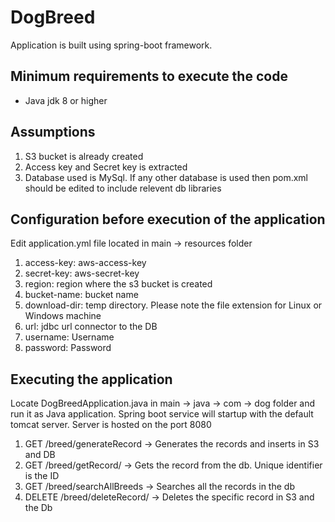 # DogBreed
Application is built using spring-boot framework.

## Minimum requirements to execute the code
- Java jdk 8 or higher

## Assumptions
1. S3 bucket is already created
2. Access key and Secret key is extracted
3. Database used is MySql. If any other database is used then pom.xml should be edited to include relevent db libraries

## Configuration before execution of the application
Edit application.yml file located in main -> resources folder

1. access-key: aws-access-key
2. secret-key: aws-secret-key
3. region: region where the s3 bucket is created
4. bucket-name: bucket name
5. download-dir: temp directory. Please note the file extension for Linux or Windows machine
6. url: jdbc url connector to the DB
7. username: Username
8. password: Password
    
## Executing the application
Locate DogBreedApplication.java in main -> java -> com -> dog folder and run it as Java application. Spring boot service will
startup with the default tomcat server. Server is hosted on the port 8080
1. GET /breed/generateRecord -> Generates the records and inserts in S3 and DB
2. GET /breed/getRecord/<ID> -> Gets the record from the db. Unique identifier is the ID
3. GET /breed/searchAllBreeds -> Searches all the records in the db
4. DELETE /breed/deleteRecord/<ID> -> Deletes the specific record in S3 and the Db
